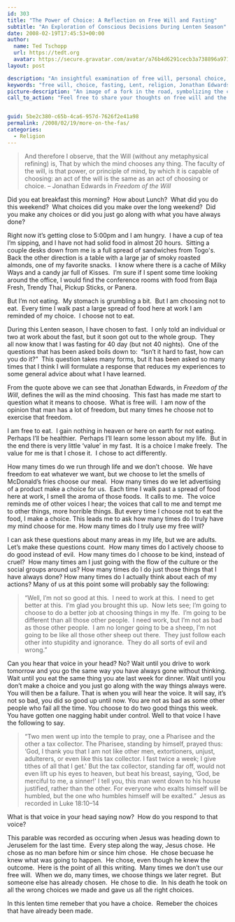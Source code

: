 ```yaml
---
id: 303
title: "The Power of Choice: A Reflection on Free Will and Fasting"
subtitle: "An Exploration of Conscious Decisions During Lenten Season"
date: 2008-02-19T17:45:53+00:00
author:
  name: Ted Tschopp
  url: https://tedt.org
  avatar: https://secure.gravatar.com/avatar/a76b4d6291cecb3a738896a971bfb903?s=512&d=mp&r=g
layout: post

description: "An insightful examination of free will, personal choice, fasting, and spiritual reflection, connecting these concepts with religion and personal responsibility."
keywords: "free will, choice, fasting, Lent, religion, Jonathan Edwards, Freedom of the Will, spirituality, self-control, ethics, morality"
picture-description: "An image of a fork in the road, symbolizing the choices we make in life, with a subtle overlay of a fasting plate or spiritual symbols to represent the connection between choice and faith."
call_to_action: "Feel free to share your thoughts on free will and the choices we make every day. How do you exercise your freedom? Join the conversation in the comments below!"


guid: 5be2c380-c65b-4ca6-957d-7626f2e41a98
permalink: /2008/02/19/more-on-the-fas/
categories:
  - Religion
---
```

> And therefore I observe, that the Will (without any metaphysical refining) is, That by which the mind chooses any thing. The faculty of the will, is that power, or principle of mind, by which it is capable of choosing: an act of the will is the same as an act of choosing or choice. &ndash; Jonathan Edwards in _Freedom of the Will_ 

Did you eat breakfast this morning?&nbsp; How about Lunch?&nbsp; What did you do this weekend?&nbsp; What choices did you make over the long weekend?&nbsp; Did you make any choices or did you just go along with what you have always done?&nbsp;

Right now it&rsquo;s getting close to 5:00pm and I am hungry.&nbsp; I have a cup of tea I&rsquo;m sipping, and I have not had solid food in almost 20 hours.&nbsp; Sitting a couple desks down from me is a full spread of sandwiches from Togo's.&nbsp; Back the other direction is a table with a large jar of smoky roasted almonds, one of my favorite snacks.&nbsp; I know where there is a cache of Milky Ways and&nbsp;a candy jar full of Kisses.&nbsp; I&rsquo;m sure if I spent some time looking around the office, I would find the conference rooms with food from Baja Fresh, Trendy Thai, Pickup Sticks, or Panera.&nbsp; 

But I&rsquo;m not eating.&nbsp; My stomach is grumbling a bit.&nbsp; But I am choosing not to eat.&nbsp; Every time I walk past a large spread of food here at work I am reminded of my choice.&nbsp; I choose not to eat.&nbsp; 

During this Lenten season, I have chosen to fast.&nbsp; I only told an individual or two at work about the fast, but it soon got out to the whole group.&nbsp;&nbsp;They all&nbsp;now know that I was fasting for 40 day (but not 40 nights).&nbsp; One of the questions that has been asked boils down to:&nbsp; &ldquo;Isn&rsquo;t it hard to fast, how can you do it?&rdquo;&nbsp; This question takes many forms, but it has been asked so many times that I think I will formulate a response that reduces my experiences to some general advice about what I have learned.

From the quote above we can see that Jonathan Edwards, in&nbsp;_Freedom of the Will_,&nbsp;defines the will as the mind choosing.&nbsp; This fast has made me start to question what it means to choose.&nbsp; What is free will.&nbsp; I am now of the opinion that man has a lot of freedom, but many times he choose not to exercise that freedom.&nbsp; 

I am free to eat.&nbsp; I gain nothing in heaven or here on earth for not eating.&nbsp; Perhaps I&rsquo;ll be healthier.&nbsp; Perhaps I&rsquo;ll learn some lesson about my life.&nbsp; But in the end there is very little &lsquo;value&rsquo; in my fast.&nbsp; It is a choice I make freely.&nbsp; The value for me is that I chose it.&nbsp; I chose to act differently.

How many times do we run through life and we don&rsquo;t choose.&nbsp; We have freedom to eat whatever we want, but we choose to let the smells of McDonald&rsquo;s fries choose our meal.&nbsp; How many times do we let advertising of a product make a choice for us.&nbsp; Each time I walk past a spread of food here at work, I smell the aroma of those foods.&nbsp; It calls to me.&nbsp; The voice reminds me of other voices I hear; the voices that call to me and tempt me to other things, more horrible things. But every time I choose not to eat the food, I make a choice. This leads me to ask how many times do I truly have my mind choose for me. How many times do I truly use my free will?

I can ask these questions about many areas in my life, but we are adults. Let&rsquo;s make these questions count.&nbsp; How many times do I actively choose to do good instead of evil.&nbsp; How many times do I choose to be kind, instead of cruel?&nbsp;&nbsp;How many times am I just going with the flow of the culture or the social groups around us? How many times do I do just those things that I have always done? How many times do I actually think about each of my actions? Many of us at this point some will probably say the following:

> &ldquo;Well, I&rsquo;m not so good at this.&nbsp; I need to work at this.&nbsp; I need to get better at this.&nbsp; I&rsquo;m glad you brought this up.&nbsp; Now lets see; I&rsquo;m going to choose to do a better job at choosing things in my lfe.&nbsp; I&rsquo;m going to be different than all those other people.&nbsp; I need work, but I&rsquo;m not as bad as those other people.&nbsp; I am no longer going to be a sheep, I&rsquo;m not going to be like all those other sheep out there.&nbsp; They just follow each other into stupidity and ignorance.&nbsp; They do all sorts of evil and wrong.&rdquo;

Can you hear that voice in your head? No? Wait until you drive to work tomorrow and you go the same way you have always gone without thinking. Wait until you eat the same thing you ate last week for dinner. Wait until you don&rsquo;t make a choice and you just go along with the way things always were. You will then be a failure. That is when you will hear the voice. It will say, it&rsquo;s not so bad, you did so good up until now. You are not as bad as some other people who fail all the time. You choose to do two good things this week. You have gotten one nagging habit under control. Well to that voice I have the following to say.

> &#8220;Two men went up into the temple to pray, one a Pharisee and the other a tax collector. The Pharisee, standing by himself, prayed thus: &#8216;God, I thank you that I am not like other men, extortioners, unjust, adulterers, or even like this tax collector. I fast twice a week; I give tithes of all that I get.' But the tax collector, standing far off, would not even lift up his eyes to heaven, but beat his breast, saying, &#8216;God, be merciful to me, a sinner!' I tell you, this man went down to his house justified, rather than the other. For everyone who exalts himself will be humbled, but the one who humbles himself will be exalted.&#8221;&nbsp; Jesus as recorded in Luke 18:10&ndash;14

What is that voice in your head saying now?&nbsp; How do you respond to that voice?

This parable was recorded as occuring when Jesus was heading down to Jeruselem for the last time.&nbsp; Every step along the way, Jesus chose.&nbsp; He chose as no man before him or&nbsp;since&nbsp;him chose.&nbsp; He chose becuase he knew what was going to happen.&nbsp; He chose, even though he knew the outcome.&nbsp; Here is the point of all this writing.&nbsp; Many times we don&rsquo;t use our free will.&nbsp; When we do, many times, we choose things we later regret.&nbsp; But someone else has already chosen.&nbsp; He chose to die.&nbsp; In his death he took on all the wrong choices we made and gave us all the right choices.&nbsp; 

In this lenten time remeber that you have a choice.&nbsp; Remeber the choices that have already been made.